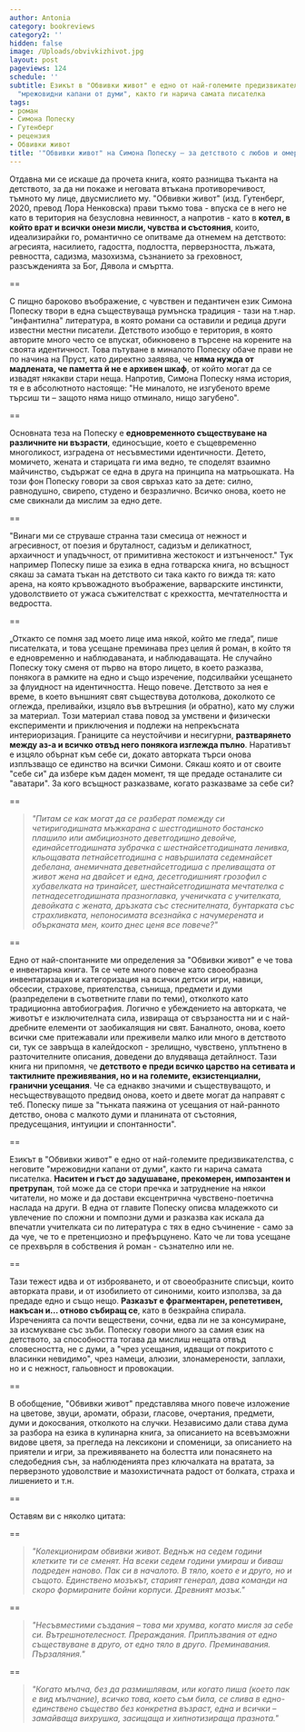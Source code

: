 ```yaml
---
author: Antonia
category: bookreviews
category2: ''
hidden: false
image: /Uploads/obvivkizhivot.jpg
layout: post
pageviews: 124
schedule: ''
subtitle: Езикът в "Обвивки живот" е едно от най-големите предизвикателства, с неговите
  "мрежовидни капани от думи", както ги нарича самата писателка
tags:
- роман
- Симона Попеску
- Гутенберг
- рецензия
- Обвивки живот
title: '"Обвивки живот" на Симона Попеску – за детството с любов и омерзение'
---
```


Отдавна ми се искаше да прочета книга, която разнищва тъканта на детството, за да ни покаже и неговата втъкана противоречивост, тъмното му лице, двусмислието му. "Обвивки живот" (изд. Гутенберг, 2020, превод Лора Ненковска) прави тъкмо това - впуска се в него не като в територия на безусловна невинност, а напротив - като в **котел, в който врат и всички онези мисли, чувства и състояния**, които, идеализирайки го, романтично се опитваме да отнемем на детството: агресията, насилието, гадостта, подлостта, перверзността, лъжата, ревността, садизма, мазохизма, съзнанието за греховност, разсъжденията за Бог, Дявола и смъртта. 

\==

С пищно бароково въображение, с чувствен и педантичен език Симона Попеску твори в една съществуваща румънска традиция - тази на т.нар. "инфантилна" литература, в която романи са оставили и редица други известни местни писатели. Детството изобщо е територия, в която авторите много често се впускат, обикновено в търсене на корените на своята идентичност. Това пътуване в миналото Попеску обаче прави не по начина на Пруст, като директно заявява, че **няма нужда от мадлената, че паметта й не е архивен шкаф**, от който могат да се извадят някакви стари неща. Напротив, Симона Попеску няма история, тя е в абсолютното настояще: "Не миналото, не изгубеното време търсиш ти – защото няма нищо отминало, нищо загубено". 

\==

Основната теза на Попеску е **едновременното съществуване на различните ни възрасти**, единосъщие, което е същевременно многоликост, изградена от несъвместими идентичности. Детето, момичето, жената и старицата ги има ведно, те споделят взаимно майчинство, съдържат се една в друга на принципа на матрьошката. На този фон Попеску говори за своя свръхаз като за дете: силно, равнодушно, свирепо, студено и безразлично. Всичко онова, което не сме свикнали да мислим за едно дете. 

\==

"Винаги ми се струваше странна тази смесица от нежност и агресивност, от поезия и бруталност, садизъм и деликатност, архаичност и упадъчност, от примитивна жестокост и изтънченост." Тук например Попеску пише за езика в една готварска книга, но всъщност сякаш за самата тъкан на детството си така както го вижда тя: като арена, на която кръвожадното въображение, варварските инстинкти, удоволствието от ужаса съжителстват с крехкостта, мечтателността и ведростта. 

\==

„Откакто се помня зад моето лице има някой, който ме гледа“, пише писателката, и това усещане преминава през целия й роман, в който тя е едновременно и наблюдаваната, и наблюдаващата. Не случайно Попеску току сменя от първо на второ лицето, в което разказва, понякога в рамките на едно и също изречение, подсилвайки усещането за флуидност на идентичността. Нещо повече. Детството за нея е време, в което външният свят съществува дотолкова, доколкото се оглежда, преливайки, изцяло във вътрешния (и обратно), като му служи за материал. Този материал става повод за умствени и физически експерименти и приключения и подлежи на непрекъсната интериоризация. Границите са неустойчиви и несигурни, **разтварянето между аз-а и всичко отвъд него понякога изглежда пълно**. Наративът е изцяло обърнат към себе си, докато авторката търси онова изплъзващо се единство на всички Симони. Сякаш която и от своите "себе си" да избере към даден момент, тя ще предаде останалите си "аватари". За кого всъщност разказваме, когато разказваме за себе си?

\==

> *"Питам се как могат да се разберат помежду си четиригодишната мъжкарана с шестгодишното бостанско плашило или амбициозното деветгодишно девойче, единайсетгодишната зубрачка с шестнайсетгодишната ленивка, кльощавата петнайсетгодишна с навършилата седемнайсет дебелана, анемичната деветнайсетгодиша с преливащата от живот жена на двайсет и една, десетгодишният грозофил с хубавелката на тринайсет, шестнайсетгодишната мечтателка с петнадесетгодишната празноглавка, ученичката с учителката, девойката с жената, дръзката със стеснителната, бунтарката със страхливката, непоносимата всезнайка с начумерената и обърканата мен, които днес ценя все повече?"*

\==

Едно от най-спонтанните ми определения за "Обвивки живот" е че това е инвентарна книга. Тя се чете много повече като своеобразна инвентаризация и категоризация на всички детски игри, навици, обсесии, страхове, приятелства, сънища, предмети и думи (разпределени в съответните глави по теми), отколкото като традиционна автобиография. Логично е убеждението на авторката, че животът е изключителната сила, извираща от свързаността ни и с най-дребните елементи от заобикалящия ни свят. Баналното, онова, което всички сме притежавали или преживели малко или много в детството си, тук се завръща в калейдоскоп - зрелищно, чувствено, уплътнено в разточителните описания, доведени до влудяваща детайлност. Тази книга ни припомня, че **детството е преди всичко царство на сетивата и тактилните преживявания, но и на големите, екзистенциални, гранични усещания**. Че са еднакво значими и съществуващото, и несъществуващото предвид онова, което и двете могат да направят с теб. Попеску пише за "тънката паяжина от усещания от най-ранното детство, онова с малкото думи и планината от състояния, предусещания, интуиции и спонтанности". 

\==

Езикът в "Обвивки живот" е едно от най-големите предизвикателства, с неговите "мрежовидни капани от думи", както ги нарича самата писателка. **Наситен и гъст до задушаване, прекомерен, импозантен и претрупан**, той може да се стори пречка и затруднение на някои читатели, но може и да достави ексцентрична чувствено-поетична наслада на други. В една от главите Попеску описва младежкото си увлечение по сложни и помпозни думи и разказва как искала да впечатли учителката си по литература с тях в едно съчинение - само за да чуе, че то е претенциозно и префърцунено. Като че ли това усещане се прехвърля в собствения й роман - съзнателно или не. 

\==

Тази тежест идва и от изброяването, и от своеобразните списъци, които авторката прави, и от изобилието от синоними, които използва, за да предаде едно и също нещо. **Разказът е фрагментарен, репететивен, накъсан и… отново събиращ се**, като в безкрайна спирала. Изреченията са почти веществени, сочни, едва ли не за консумиране, за изсмукване със зъби. Попеску говори много за самия език на детството, за способността тогава да мислиш нещата отвъд словесността, не с думи, а "чрез усещания, идващи от покритото с власинки невидимо", чрез намеци, алюзии, злонамерености, заплахи, но и с нежност, гальовност и провокации.

\==

В обобщение, "Обвивки живот" представлява много повече изложение на цветове, звуци, аромати, образи, гласове, очертания, предмети, думи и докосвания, отколкото на случки. Независимо дали става дума за разбора на езика в кулинарна книга, за описанието на всевъзможни видове цветя, за прегледа на лексикони и споменици, за описанието на приятели и игри, за преживяването на болестта или понасянето на следобедния сън, за наблюденията през ключалката на вратата, за перверзното удоволствие и мазохистичната радост от болката, страха и лишението и т.н.

\==

Оставям ви с няколко цитата:

\==

> *"Колекционирам обвивки живот. Веднъж на седем години клетките ти се сменят. На всеки седем години умираш и биваш подреден наново. Пак си в началото. В тяло, което е и друго, но и същото. Единствено мозъкът, старият генерал, дава команди на скоро формираните бойни корпуси. Древният мозък."* 

\==

> *"Несъвместими създания – това ми хрумва, когато мисля за себе си. Вътрешнотелесност. Прераждания. Приплъзвания от едно съществуване в друго, от едно тяло в друго. Преминавания. Пързаляния."*

\==

> *"Когато мълча, без да размишлявам, или когато пиша (което пак е вид мълчание), всичко това, което съм била, се слива в едно-единствено същество без конкретна възраст, една и всички – замайваща вихрушка, засищаща и хипнотизираща празнота."*